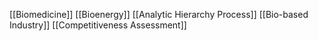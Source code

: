 [[Biomedicine]]
[[Bioenergy]]
[[Analytic Hierarchy Process]]
[[Bio-based Industry]]
[[Competitiveness Assessment]]
